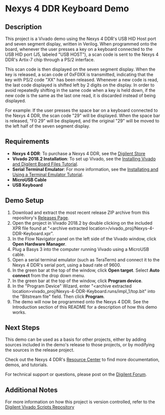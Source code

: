 Nexys 4 DDR Keyboard Demo
==============

Description
--------------

This project is a Vivado demo using the Nexys 4 DDR's USB HID Host port and seven segment display, written in Verilog.
When programmed onto the board, whenever the user presses a key on a keyboard connected to the USB HID port (J5, labeled "USB HOST"), a scan code is sent to the Nexys 4 DDR's  Artix-7 chip through a PS/2 interface.

This scan code is then displayed on the seven segment display.
When the key is released, a scan code of 0xF0XX is transmitted, indicating that the key with PS/2 code "XX" has been released.
Whenever a new code is read, the last code displayed is shifted left by 2 digits on the display.
In order to avoid repeatedly shifting in the same code when a key is held down, if the new code is the same as the last one read, it is discarded instead of being displayed.

For example: If the user presses the space bar on a keyboard connected to the Nexys 4 DDR, the scan code "29" will be displayed.  When the space bar is released, "F0 29" will be displayed, and the original "29" will be moved to the left half of the seven segment display.

Requirements
--------------
* **Nexys 4 DDR**: To purchase a Nexys 4 DDR, see the [Digilent Store](https://store.digilentinc.com/nexys-4-artix-7-fpga-trainer-board-limited-time-see-nexys4-ddr/)
* **Vivado 2018.2 Installation**: To set up Vivado, see the [Installing Vivado and Digilent Board Files Tutorial](https://reference.digilentinc.com/vivado/installing-vivado/start).
* **Serial Terminal Emulator**: For more information, see the [Installating and Using a Terminal Emulator Tutorial](https://reference.digilentinc.com/learn/programmable-logic/tutorials/tera-term).
* **MicroUSB Cable**
* **USB Keyboard**

Demo Setup
--------------
1. Download and extract the most recent release ZIP archive from this repository's [Releases Page](https://github.com/Digilent/Nexys-4-DDR-GPIO/releases).
2. Open the project in Vivado 2018.2 by double clicking on the included XPR file found at "\<archive extracted location\>/vivado_proj/Nexys-4-DDR-Keyboard.xpr".
3. In the Flow Navigator panel on the left side of the Vivado window, click **Open Hardware Manager**.
4. Plug a Basys 3 into the computer running Vivado using a MicroUSB cable.
5. Open a serial terminal emulator (such as TeraTerm) and connect it to the Nexys 4 DDR's serial port, using a baud rate of 9600.
6. In the green bar at the top of the window, click **Open target**. Select **Auto connect** from the drop down menu.
7. In the green bar at the top of the window, click **Program device**.
8. In the "Program Device" Wizard, enter "\<archive extracted location\>vivado_proj/Nexys-4-DDR-Keyboard.runs/impl_1/top.bit" into the "Bitstream file" field. Then click **Program**.
9. The demo will now be programmed onto the Nexys 4 DDR. See the Introduction section of this README for a description of how this demo works.

Next Steps
--------------
This demo can be used as a basis for other projects, either by adding sources included in the demo's release to those projects, or by modifying the sources in the release project.

Check out the Nexys 4 DDR's [Resource Center](https://reference.digilentinc.com/reference/programmable-logic/nexys-4-ddr/start) to find more documentation, demos, and tutorials.

For technical support or questions, please post on the [Digilent Forum](https://forum.digilentinc.com).

Additional Notes
--------------
For more information on how this project is version controlled, refer to the [Digilent Vivado Scripts Repository](https://github.com/digilent/digilent-vivado-scripts)


